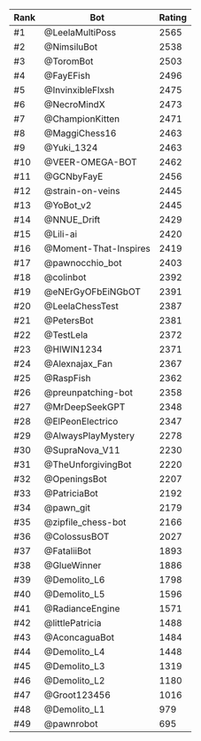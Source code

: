 Rank|Bot|Rating
---|---|---
#1|@LeelaMultiPoss|2565
#2|@NimsiluBot|2538
#3|@ToromBot|2503
#4|@FayEFish|2496
#5|@InvinxibleFlxsh|2475
#6|@NecroMindX|2473
#7|@ChampionKitten|2471
#8|@MaggiChess16|2463
#9|@Yuki_1324|2463
#10|@VEER-OMEGA-BOT|2462
#11|@GCNbyFayE|2456
#12|@strain-on-veins|2445
#13|@YoBot_v2|2445
#14|@NNUE_Drift|2429
#15|@Lili-ai|2420
#16|@Moment-That-Inspires|2419
#17|@pawnocchio_bot|2403
#18|@colinbot|2392
#19|@eNErGyOFbEiNGbOT|2391
#20|@LeelaChessTest|2387
#21|@PetersBot|2381
#22|@TestLela|2372
#23|@HIWIN1234|2371
#24|@Alexnajax_Fan|2367
#25|@RaspFish|2362
#26|@preunpatching-bot|2358
#27|@MrDeepSeekGPT|2348
#28|@ElPeonElectrico|2347
#29|@AlwaysPlayMystery|2278
#30|@SupraNova_V11|2230
#31|@TheUnforgivingBot|2220
#32|@OpeningsBot|2207
#33|@PatriciaBot|2192
#34|@pawn_git|2179
#35|@zipfile_chess-bot|2166
#36|@ColossusBOT|2027
#37|@FataliiBot|1893
#38|@GlueWinner|1886
#39|@Demolito_L6|1798
#40|@Demolito_L5|1596
#41|@RadianceEngine|1571
#42|@littlePatricia|1488
#43|@AconcaguaBot|1484
#44|@Demolito_L4|1448
#45|@Demolito_L3|1319
#46|@Demolito_L2|1180
#47|@Groot123456|1016
#48|@Demolito_L1|979
#49|@pawnrobot|695
